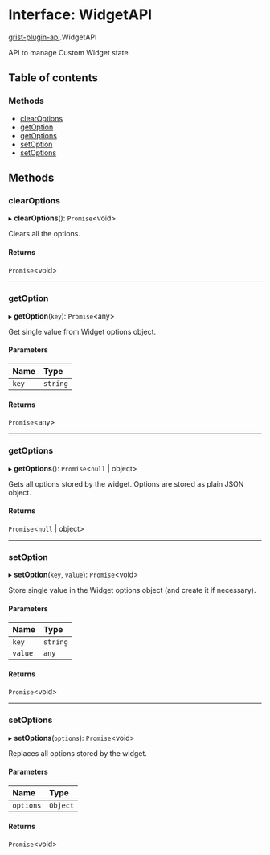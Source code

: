 # Interface: WidgetAPI

[grist-plugin-api](../modules/grist_plugin_api.md).WidgetAPI

API to manage Custom Widget state.

## Table of contents

### Methods

- [clearOptions](grist_plugin_api.widgetapi.md#clearoptions)
- [getOption](grist_plugin_api.widgetapi.md#getoption)
- [getOptions](grist_plugin_api.widgetapi.md#getoptions)
- [setOption](grist_plugin_api.widgetapi.md#setoption)
- [setOptions](grist_plugin_api.widgetapi.md#setoptions)

## Methods

### clearOptions

▸ **clearOptions**(): `Promise`<void\>

Clears all the options.

#### Returns

`Promise`<void\>

___

### getOption

▸ **getOption**(`key`): `Promise`<any\>

Get single value from Widget options object.

#### Parameters

| Name | Type |
| :------ | :------ |
| `key` | `string` |

#### Returns

`Promise`<any\>

___

### getOptions

▸ **getOptions**(): `Promise`<``null`` \| object\>

Gets all options stored by the widget. Options are stored as plain JSON object.

#### Returns

`Promise`<``null`` \| object\>

___

### setOption

▸ **setOption**(`key`, `value`): `Promise`<void\>

Store single value in the Widget options object (and create it if necessary).

#### Parameters

| Name | Type |
| :------ | :------ |
| `key` | `string` |
| `value` | `any` |

#### Returns

`Promise`<void\>

___

### setOptions

▸ **setOptions**(`options`): `Promise`<void\>

Replaces all options stored by the widget.

#### Parameters

| Name | Type |
| :------ | :------ |
| `options` | `Object` |

#### Returns

`Promise`<void\>
